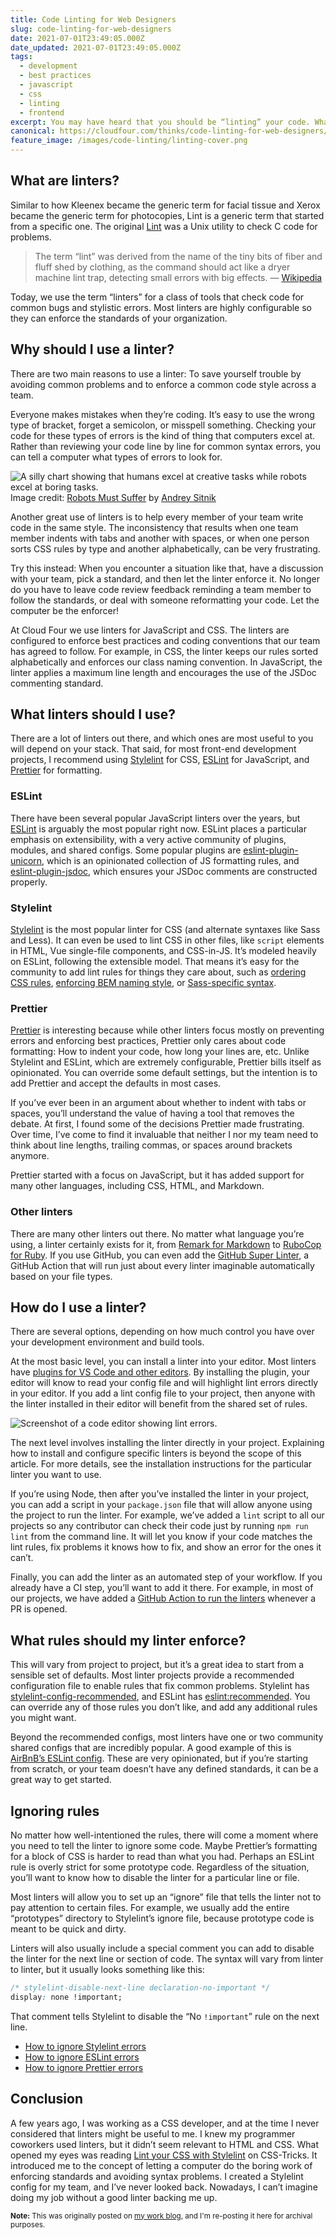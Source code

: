 ```yaml
---
title: Code Linting for Web Designers
slug: code-linting-for-web-designers
date: 2021-07-01T23:49:05.000Z
date_updated: 2021-07-01T23:49:05.000Z
tags:
  - development
  - best practices
  - javascript
  - css
  - linting
  - frontend
excerpt: You may have heard that you should be “linting” your code. What does that mean? Why would you want to do it?
canonical: https://cloudfour.com/thinks/code-linting-for-web-designers/
feature_image: /images/code-linting/linting-cover.png
---
```


## What are linters?

Similar to how Kleenex became the generic term for facial tissue and Xerox became the generic term for photocopies, Lint is a generic term that started from a specific one. The original [Lint](https://www.unix.com/man-page/FreeBSD/1/lint/) was a Unix utility to check C code for problems.

> The term “lint” was derived from the name of the tiny bits of fiber and fluff shed by clothing, as the command should act like a dryer machine lint trap, detecting small errors with big effects. — [Wikipedia](<https://en.wikipedia.org/wiki/Lint_(software)>)

Today, we use the term “linters” for a class of tools that check code for common bugs and stylistic errors. Most linters are highly configurable so they can enforce the standards of your organization.

## Why should I use a linter?

There are two main reasons to use a linter: To save yourself trouble by avoiding common problems and to enforce a common code style across a team.

Everyone makes mistakes when they’re coding. It’s easy to use the wrong type of bracket, forget a semicolon, or misspell something. Checking your code for these types of errors is the kind of thing that computers excel at. Rather than reviewing your code line by line for common syntax errors, you can tell a computer what types of errors to look for.

![A silly chart showing that humans excel at creative tasks while robots excel at boring tasks.](/images/code-linting/robots.png)Image credit: [Robots Must Suffer](http://slides.com/ai/linters) by [Andrey Sitnik](https://twitter.com/sitnikcode)

Another great use of linters is to help every member of your team write code in the same style. The inconsistency that results when one team member indents with tabs and another with spaces, or when one person sorts CSS rules by type and another alphabetically, can be very frustrating.

Try this instead: When you encounter a situation like that, have a discussion with your team, pick a standard, and then let the linter enforce it. No longer do you have to leave code review feedback reminding a team member to follow the standards, or deal with someone reformatting your code. Let the computer be the enforcer!

At Cloud Four we use linters for JavaScript and CSS. The linters are configured to enforce best practices and coding conventions that our team has agreed to follow. For example, in CSS, the linter keeps our rules sorted alphabetically and enforces our class naming convention. In JavaScript, the linter applies a maximum line length and encourages the use of the JSDoc commenting standard.

## What linters should I use?

There are a lot of linters out there, and which ones are most useful to you will depend on your stack. That said, for most front-end development projects, I recommend using [Stylelint](https://stylelint.io/) for CSS, [ESLint](https://eslint.org/) for JavaScript, and [Prettier](https://prettier.io/) for formatting.

### ESLint

There have been several popular JavaScript linters over the years, but [ESLint](https://eslint.org/) is arguably the most popular right now. ESLint places a particular emphasis on extensibility, with a very active community of plugins, modules, and shared configs. Some popular plugins are [eslint-plugin-unicorn](https://github.com/sindresorhus/eslint-plugin-unicorn), which is an opinionated collection of JS formatting rules, and [eslint-plugin-jsdoc](https://github.com/gajus/eslint-plugin-jsdoc), which ensures your JSDoc comments are constructed properly.

### Stylelint

[Stylelint](https://stylelint.io/) is the most popular linter for CSS (and alternate syntaxes like Sass and Less). It can even be used to lint CSS in other files, like `script` elements in HTML, Vue single-file components, and CSS-in-JS. It’s modeled heavily on ESLint, following the extensible model. That means it’s easy for the community to add lint rules for things they care about, such as [ordering CSS rules](https://github.com/hudochenkov/stylelint-order), [enforcing BEM naming style](https://github.com/simonsmith/stylelint-selector-bem-pattern), or [Sass-specific syntax](https://github.com/kristerkari/stylelint-scss).

### Prettier

[Prettier](https://prettier.io/) is interesting because while other linters focus mostly on preventing errors and enforcing best practices, Prettier only cares about code formatting: How to indent your code, how long your lines are, etc. Unlike Stylelint and ESLint, which are extremely configurable, Prettier bills itself as opinionated. You can override some default settings, but the intention is to add Prettier and accept the defaults in most cases.

If you’ve ever been in an argument about whether to indent with tabs or spaces, you’ll understand the value of having a tool that removes the debate. At first, I found some of the decisions Prettier made frustrating. Over time, I’ve come to find it invaluable that neither I nor my team need to think about line lengths, trailing commas, or spaces around brackets anymore.

Prettier started with a focus on JavaScript, but it has added support for many other languages, including CSS, HTML, and Markdown.

### Other linters

There are many other linters out there. No matter what language you’re using, a linter certainly exists for it, from [Remark for Markdown](https://github.com/remarkjs/remark-lint) to [RuboCop for Ruby](https://github.com/rubocop/rubocop). If you use GitHub, you can even add the [GitHub Super Linter](https://githu), a GitHub Action that will run just about every linter imaginable automatically based on your file types.

## How do I use a linter?

There are several options, depending on how much control you have over your development environment and build tools.

At the most basic level, you can install a linter into your editor. Most linters have [plugins for VS Code and other editors](https://stylelint.io/user-guide/integrations/editor). By installing the plugin, your editor will know to read your config file and will highlight lint errors directly in your editor. If you add a lint config file to your project, then anyone with the linter installed in their editor will benefit from the shared set of rules.

![Screenshot of a code editor showing lint errors.](/images/code-linting/lint-errors.png)

The next level involves installing the linter directly in your project. Explaining how to install and configure specific linters is beyond the scope of this article. For more details, see the installation instructions for the particular linter you want to use.

If you’re using Node, then after you’ve installed the linter in your project, you can add a script in your `package.json` file that will allow anyone using the project to run the linter. For example, we’ve added a `lint` script to all our projects so any contributor can check their code just by running `npm run lint` from the command line. It will let you know if your code matches the lint rules, fix problems it knows how to fix, and show an error for the ones it can’t.

Finally, you can add the linter as an automated step of your workflow. If you already have a CI step, you’ll want to add it there. For example, in most of our projects, we have added a [GitHub Action to run the linters](https://github.com/cloudfour/cloudfour.com-patterns/blob/v-next/.github/workflows/ci.yml) whenever a PR is opened.

## What rules should my linter enforce?

This will vary from project to project, but it’s a great idea to start from a sensible set of defaults. Most linter projects provide a recommended configuration file to enable rules that fix common problems. Stylelint has [stylelint-config-recommended](https://github.com/stylelint/stylelint-config-recommended), and ESLint has [eslint:recommended](https://eslint.org/docs/rules/). You can override any of those rules you don’t like, and add any additional rules you might want.

Beyond the recommended configs, most linters have one or two community shared configs that are incredibly popular. A good example of this is [AirBnB’s ESLint config](https://github.com/airbnb/javascript). These are very opinionated, but if you’re starting from scratch, or your team doesn’t have any defined standards, it can be a great way to get started.

## Ignoring rules

No matter how well-intentioned the rules, there will come a moment where you need to tell the linter to ignore some code. Maybe Prettier’s formatting for a block of CSS is harder to read than what you had. Perhaps an ESLint rule is overly strict for some prototype code. Regardless of the situation, you’ll want to know how to disable the linter for a particular line or file.

Most linters will allow you to set up an “ignore” file that tells the linter not to pay attention to certain files. For example, we usually add the entire “prototypes” directory to Stylelint’s ignore file, because prototype code is meant to be quick and dirty.

Linters will also usually include a special comment you can add to disable the linter for the next line or section of code. The syntax will vary from linter to linter, but it usually looks something like this:

```css
/* stylelint-disable-next-line declaration-no-important */
display: none !important;
```

That comment tells Stylelint to disable the “No `!important`” rule on the next line.

- [How to ignore Stylelint errors](https://stylelint.io/user-guide/ignore-code)
- [How to ignore ESLint errors](https://eslint.org/docs/user-guide/configuring/ignoring-code)
- [How to ignore Prettier errors](https://prettier.io/docs/en/ignore.html)

## Conclusion

A few years ago, I was working as a CSS developer, and at the time I never considered that linters might be useful to me. I knew my programmer coworkers used linters, but it didn’t seem relevant to HTML and CSS. What opened my eyes was reading [Lint your CSS with Stylelint](https://css-tricks.com/stylelint/) on CSS-Tricks. It introduced me to the concept of letting a computer do the boring work of enforcing standards and avoiding syntax problems. I created a Stylelint config for my team, and I’ve never looked back. Nowadays, I can’t imagine doing my job without a good linter backing me up.

<small><strong>Note:</strong> This was originally posted on <a href="https://cloudfour.com/thinks/code-linting-for-web-designers/">my work blog</a>, and I'm re-posting it here for archival purposes.</small>
